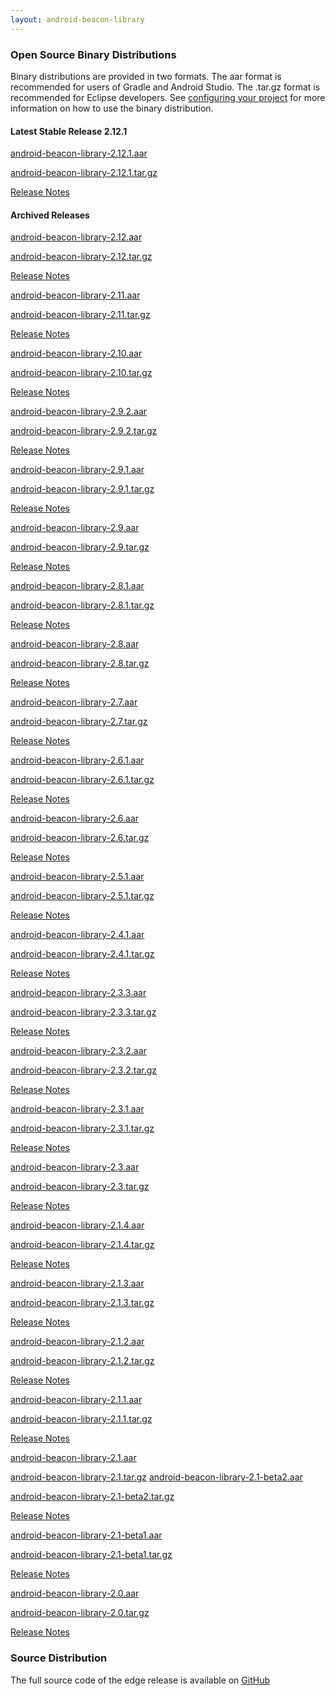 ```yaml
---
layout: android-beacon-library
---
```



### Open Source Binary Distributions

Binary distributions are provided in two formats.  The aar format is recommended for users of Gradle and Android Studio.  The .tar.gz format is recommended for Eclipse developers.
See [configuring your project](configure.html) for more information on how to use the binary distribution.

#### Latest Stable Release 2.12.1

<i class="fa fa-cloud-download" style="color: #3abeee;"></i>  [android-beacon-library-2.12.1.aar](https://github.com/AltBeacon/android-beacon-library/releases/download/2.12/android-beacon-library-2.12.1.aar)

<i class="fa fa-cloud-download" style="color: #3abeee;"></i>  [android-beacon-library-2.12.1.tar.gz](https://github.com/AltBeacon/android-beacon-library/releases/download/2.12/android-beacon-library-2.12.1.tar.gz)

[Release Notes](https://github.com/AltBeacon/android-beacon-library/releases/tag/2.12.1)

#### Archived Releases

<i class="fa fa-cloud-download" style="color: #3abeee;"></i>  [android-beacon-library-2.12.aar](https://github.com/AltBeacon/android-beacon-library/releases/download/2.12/android-beacon-library-2.12.aar)

<i class="fa fa-cloud-download" style="color: #3abeee;"></i>  [android-beacon-library-2.12.tar.gz](https://github.com/AltBeacon/android-beacon-library/releases/download/2.12/android-beacon-library-2.12.tar.gz)

[Release Notes](https://github.com/AltBeacon/android-beacon-library/releases/tag/2.12)

<i class="fa fa-cloud-download" style="color: #3abeee;"></i>  [android-beacon-library-2.11.aar](https://github.com/AltBeacon/android-beacon-library/releases/download/2.11/android-beacon-library-2.11.aar)

<i class="fa fa-cloud-download" style="color: #3abeee;"></i>  [android-beacon-library-2.11.tar.gz](https://github.com/AltBeacon/android-beacon-library/releases/download/2.11/android-beacon-library-2.11.tar.gz)

[Release Notes](https://github.com/AltBeacon/android-beacon-library/releases/tag/2.11)

<i class="fa fa-cloud-download" style="color: #3abeee;"></i>  [android-beacon-library-2.10.aar](https://github.com/AltBeacon/android-beacon-library/releases/download/2.10/android-beacon-library-2.10.aar)

<i class="fa fa-cloud-download" style="color: #3abeee;"></i>  [android-beacon-library-2.10.tar.gz](https://github.com/AltBeacon/android-beacon-library/releases/download/2.10/android-beacon-library-2.10.tar.gz)

[Release Notes](https://github.com/AltBeacon/android-beacon-library/releases/tag/2.10)

<i class="fa fa-cloud-download" style="color: #3abeee;"></i>  [android-beacon-library-2.9.2.aar](https://github.com/AltBeacon/android-beacon-library/releases/download/2.9.2/android-beacon-library-2.9.2.aar)

<i class="fa fa-cloud-download" style="color: #3abeee;"></i>  [android-beacon-library-2.9.2.tar.gz](https://github.com/AltBeacon/android-beacon-library/releases/download/2.9.2/android-beacon-library-2.9.2.tar.gz)

[Release Notes](https://github.com/AltBeacon/android-beacon-library/releases/tag/2.9.2)

<i class="fa fa-cloud-download" style="color: #3abeee;"></i>  [android-beacon-library-2.9.1.aar](https://github.com/AltBeacon/android-beacon-library/releases/download/2.9.1/android-beacon-library-2.9.1.aar)

<i class="fa fa-cloud-download" style="color: #3abeee;"></i>  [android-beacon-library-2.9.1.tar.gz](https://github.com/AltBeacon/android-beacon-library/releases/download/2.9.1/android-beacon-library-2.9.1.tar.gz)

[Release Notes](https://github.com/AltBeacon/android-beacon-library/releases/tag/2.9.1)

<i class="fa fa-cloud-download" style="color: #3abeee;"></i>  [android-beacon-library-2.9.aar](https://github.com/AltBeacon/android-beacon-library/releases/download/2.9/android-beacon-library-2.9.aar)

<i class="fa fa-cloud-download" style="color: #3abeee;"></i>  [android-beacon-library-2.9.tar.gz](https://github.com/AltBeacon/android-beacon-library/releases/download/2.9/android-beacon-library-2.9.tar.gz)

[Release Notes](https://github.com/AltBeacon/android-beacon-library/releases/tag/2.9)

<i class="fa fa-cloud-download" style="color: #3abeee;"></i>  [android-beacon-library-2.8.1.aar](https://github.com/AltBeacon/android-beacon-library/releases/download/2.8.1/android-beacon-library-2.8.1.aar)

<i class="fa fa-cloud-download" style="color: #3abeee;"></i>  [android-beacon-library-2.8.1.tar.gz](https://github.com/AltBeacon/android-beacon-library/releases/download/2.8.1/android-beacon-library-2.8.1.tar.gz)

[Release Notes](https://github.com/AltBeacon/android-beacon-library/releases/tag/2.8.1)

<i class="fa fa-cloud-download" style="color: #3abeee;"></i>  [android-beacon-library-2.8.aar](https://github.com/AltBeacon/android-beacon-library/releases/download/2.8/android-beacon-library-2.8.aar)

<i class="fa fa-cloud-download" style="color: #3abeee;"></i>  [android-beacon-library-2.8.tar.gz](https://github.com/AltBeacon/android-beacon-library/releases/download/2.8/android-beacon-library-2.8.tar.gz)

[Release Notes](https://github.com/AltBeacon/android-beacon-library/releases/tag/2.8)

<i class="fa fa-cloud-download" style="color: #3abeee;"></i>  [android-beacon-library-2.7.aar](https://github.com/AltBeacon/android-beacon-library/releases/download/2.7/android-beacon-library-2.7.aar)

<i class="fa fa-cloud-download" style="color: #3abeee;"></i>  [android-beacon-library-2.7.tar.gz](https://github.com/AltBeacon/android-beacon-library/releases/download/2.7/android-beacon-library-2.7.tar.gz)

[Release Notes](https://github.com/AltBeacon/android-beacon-library/releases/tag/2.7)

<i class="fa fa-cloud-download" style="color: #3abeee;"></i>  [android-beacon-library-2.6.1.aar](https://github.com/AltBeacon/android-beacon-library/releases/download/2.6.1/android-beacon-library-2.6.1.aar)

<i class="fa fa-cloud-download" style="color: #3abeee;"></i>  [android-beacon-library-2.6.1.tar.gz](https://github.com/AltBeacon/android-beacon-library/releases/download/2.6.1/android-beacon-library-2.6.1.tar.gz)

[Release Notes](https://github.com/AltBeacon/android-beacon-library/releases/tag/2.6.1)

<i class="fa fa-cloud-download" style="color: #3abeee;"></i>  [android-beacon-library-2.6.aar](https://github.com/AltBeacon/android-beacon-library/releases/download/2.6/android-beacon-library-2.6.aar)

<i class="fa fa-cloud-download" style="color: #3abeee;"></i>  [android-beacon-library-2.6.tar.gz](https://github.com/AltBeacon/android-beacon-library/releases/download/2.6/android-beacon-library-2.6.tar.gz)

[Release Notes](https://github.com/AltBeacon/android-beacon-library/releases/tag/2.6)

<i class="fa fa-cloud-download" style="color: #3abeee;"></i>  [android-beacon-library-2.5.1.aar](https://github.com/AltBeacon/android-beacon-library/releases/download/2.5.1/android-beacon-library-2.5.1.aar)

<i class="fa fa-cloud-download" style="color: #3abeee;"></i>  [android-beacon-library-2.5.1.tar.gz](https://github.com/AltBeacon/android-beacon-library/releases/download/2.5.1/android-beacon-library-2.5.1.tar.gz)

[Release Notes](https://github.com/AltBeacon/android-beacon-library/releases/tag/2.5.1)

<i class="fa fa-cloud-download" style="color: #3abeee;"></i>  [android-beacon-library-2.4.1.aar](https://github.com/AltBeacon/android-beacon-library/releases/download/2.4.1/android-beacon-library-2.4.1.aar)

<i class="fa fa-cloud-download" style="color: #3abeee;"></i>  [android-beacon-library-2.4.1.tar.gz](https://github.com/AltBeacon/android-beacon-library/releases/download/2.4.1/android-beacon-library-2.4.1.tar.gz)

[Release Notes](https://github.com/AltBeacon/android-beacon-library/releases/tag/2.4.1)

<i class="fa fa-cloud-download" style="color: #3abeee;"></i>  [android-beacon-library-2.3.3.aar](https://github.com/AltBeacon/android-beacon-library/releases/download/2.3.3/android-beacon-library-2.3.3.aar)

<i class="fa fa-cloud-download" style="color: #3abeee;"></i>  [android-beacon-library-2.3.3.tar.gz](https://github.com/AltBeacon/android-beacon-library/releases/download/2.3.3/android-beacon-library-2.3.3.tar.gz)

[Release Notes](https://github.com/AltBeacon/android-beacon-library/releases/tag/2.3.3)

<i class="fa fa-cloud-download" style="color: #3abeee;"></i>  [android-beacon-library-2.3.2.aar](https://github.com/AltBeacon/android-beacon-library/releases/download/2.3.2/android-beacon-library-2.3.2.aar)

<i class="fa fa-cloud-download" style="color: #3abeee;"></i>  [android-beacon-library-2.3.2.tar.gz](https://github.com/AltBeacon/android-beacon-library/releases/download/2.3.2/android-beacon-library-2.3.2.tar.gz)

[Release Notes](https://github.com/AltBeacon/android-beacon-library/releases/tag/2.3.2)

<i class="fa fa-cloud-download" style="color: #3abeee;"></i>  [android-beacon-library-2.3.1.aar](https://github.com/AltBeacon/android-beacon-library/releases/download/2.3.1/android-beacon-library-2.3.1.aar)

<i class="fa fa-cloud-download" style="color: #3abeee;"></i>  [android-beacon-library-2.3.1.tar.gz](https://github.com/AltBeacon/android-beacon-library/releases/download/2.3.1/android-beacon-library-2.3.1.tar.gz)

[Release Notes](https://github.com/AltBeacon/android-beacon-library/releases/tag/2.3.1)

<i class="fa fa-cloud-download" style="color: #3abeee;"></i>  [android-beacon-library-2.3.aar](https://github.com/AltBeacon/android-beacon-library/releases/download/2.3/android-beacon-library-2.3.aar)

<i class="fa fa-cloud-download" style="color: #3abeee;"></i>  [android-beacon-library-2.3.tar.gz](https://github.com/AltBeacon/android-beacon-library/releases/download/2.3/android-beacon-library-2.3.tar.gz)

[Release Notes](https://github.com/AltBeacon/android-beacon-library/releases/tag/2.3)

<i class="fa fa-cloud-download" style="color: #3abeee;"></i>  [android-beacon-library-2.1.4.aar](https://github.com/AltBeacon/android-beacon-library/releases/download/2.1.4/android-beacon-library-2.1.4.aar)

<i class="fa fa-cloud-download" style="color: #3abeee;"></i>  [android-beacon-library-2.1.4.tar.gz](https://github.com/AltBeacon/android-beacon-library/releases/download/2.1.4/android-beacon-library-2.1.4.tar.gz)

[Release Notes](https://github.com/AltBeacon/android-beacon-library/releases/tag/2.1.4)

<i class="fa fa-cloud-download" style="color: #3abeee;"></i>  [android-beacon-library-2.1.3.aar](https://github.com/AltBeacon/android-beacon-library/releases/download/2.1.3/android-beacon-library-2.1.3.aar)

<i class="fa fa-cloud-download" style="color: #3abeee;"></i>  [android-beacon-library-2.1.3.tar.gz](https://github.com/AltBeacon/android-beacon-library/releases/download/2.1.3/android-beacon-library-2.1.3.tar.gz)

[Release Notes](https://github.com/AltBeacon/android-beacon-library/releases/tag/2.1.3)

<i class="fa fa-cloud-download" style="color: #3abeee;"></i>  [android-beacon-library-2.1.2.aar](https://github.com/AltBeacon/android-beacon-library/releases/download/2.1.2/android-beacon-library-2.1.2.aar)

<i class="fa fa-cloud-download" style="color: #3abeee;"></i>  [android-beacon-library-2.1.2.tar.gz](https://github.com/AltBeacon/android-beacon-library/releases/download/2.1.2/android-beacon-library-2.1.2.tar.gz)

[Release Notes](https://github.com/AltBeacon/android-beacon-library/releases/tag/2.1.2)

<i class="fa fa-cloud-download" style="color: #3abeee;"></i>  [android-beacon-library-2.1.1.aar](https://github.com/AltBeacon/android-beacon-library/releases/download/2.1.1/android-beacon-library-2.1.1.aar)

<i class="fa fa-cloud-download" style="color: #3abeee;"></i>  [android-beacon-library-2.1.1.tar.gz](https://github.com/AltBeacon/android-beacon-library/releases/download/2.1.1/android-beacon-library-2.1.1.tar.gz)

[Release Notes](releasenotes_2_1_1.html)

<i class="fa fa-cloud-download" style="color: #3abeee;"></i>  [android-beacon-library-2.1.aar](https://github.com/AltBeacon/android-beacon-library/releases/download/2.1/android-beacon-library-2.1.aar)

<i class="fa fa-cloud-download" style="color: #3abeee;"></i>  [android-beacon-library-2.1.tar.gz](https://github.com/AltBeacon/android-beacon-library/releases/download/2.1/android-beacon-library-2.1.tar.gz)
<i class="fa fa-cloud-download" style="color: #3abeee;"></i>  [android-beacon-library-2.1-beta2.aar](https://github.com/AltBeacon/android-beacon-library/releases/download/2.1/android-beacon-library-2.1.aar)

<i class="fa fa-cloud-download" style="color: #3abeee;"></i>  [android-beacon-library-2.1-beta2.tar.gz](https://github.com/AltBeacon/android-beacon-library/releases/download/2.1/android-beacon-library-2.1.tar.gz)

[Release Notes](https://github.com/AltBeacon/android-beacon-library/releases/tag/2.1-beta2)

<i class="fa fa-cloud-download" style="color: #3abeee;"></i>  [android-beacon-library-2.1-beta1.aar](https://github.com/AltBeacon/android-beacon-library/releases/download/2.1-beta1/android-beacon-library-2.1-beta1.aar)

<i class="fa fa-cloud-download" style="color: #3abeee;"></i>  [android-beacon-library-2.1-beta1.tar.gz](https://github.com/AltBeacon/android-beacon-library/releases/download/2.1-beta1/android-beacon-library-2.1-beta1.tar.gz)

[Release Notes](https://github.com/AltBeacon/android-beacon-library/releases/tag/2.1-beta1)

<i class="fa fa-cloud-download" style="color: #3abeee;"></i>  [android-beacon-library-2.0.aar](https://s3.amazonaws.com/android-beacon-library.radiusnetworks.com/android-beacon-library-2.0.aar)

<i class="fa fa-cloud-download" style="color: #3abeee;"></i>  [android-beacon-library-2.0.tar.gz](https://s3.amazonaws.com/android-beacon-library.radiusnetworks.com/android-beacon-library-2.0.tar.gz)

[Release Notes](releasenotes_2_0.html)

<style>
  .close {
    margin-top: 0px;
    margin-bottom: 0px;
  }
</style>

### Source Distribution

The full source code of the edge release is available on <a href='https://github.com/AltBeacon/android-beacon-library'>GitHub</a>


